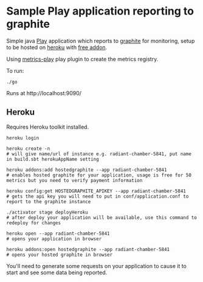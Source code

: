 # Sample Play application reporting to graphite

Simple java [Play](https://www.playframework.com/) application which reports to [graphite](http://graphite.wikidot.com/)
for monitoring, setup to be hosted on [heroku](heroku.com) with [free addon](https://addons.heroku.com/hostedgraphite).

Using [metrics-play](https://github.com/kenshoo/metrics-play) play plugin to create the metrics registry.

To run:

```
./go
```

Runs at http://localhost:9090/

## Heroku

Requires Heroku toolkit installed.

```
heroku login

heroku create -n
# will give name/url of instance e.g. radiant-chamber-5841, put name in build.sbt herokuAppName setting

heroku addons:add hostedgraphite --app radiant-chamber-5841
# enables hosted graphite for your application, usage is free for 50 metrics but you need to verify payment information

heroku config:get HOSTEDGRAPHITE_APIKEY --app radiant-chamber-5841
# gets the api key you will need to put in conf/application.conf to report to the graphite instance

./activator stage deployHeroku
# after deploy your application will be available, use this command to redeploy for changes

heroku open --app radiant-chamber-5841
# opens your application in browser

heroku addons:open hostedgraphite --app radiant-chamber-5841
# opens your hosted graphite in browser
```

You'll need to generate some requests on your application to cause it to start and see some data being reported.
